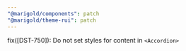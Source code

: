 ```yaml
---
"@marigold/components": patch
"@marigold/theme-rui": patch
---
```


fix([DST-750]): Do not set styles for content in `<Accordion>`
